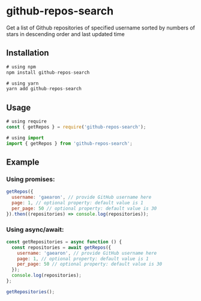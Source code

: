 # github-repos-search

Get a list of Github repositories of specified username sorted by numbers of stars in descending order and last updated time

## Installation

```js
# using npm
npm install github-repos-search

# using yarn
yarn add github-repos-search
```

## Usage

```js
# using require
const { getRepos } = require('github-repos-search');

# using import
import { getRepos } from 'github-repos-search';
```

## Example

### Using promises:

```js
getRepos({
  username: 'gaearon', // provide GitHub username here
  page: 1, // optional property: default value is 1
  per_page: 50 // optional property: default value is 30
}).then((repositories) => console.log(repositories));
```

### Using async/await:

```js
const getRepositories = async function () {
  const repositories = await getRepos({
    username: 'gaearon', // provide GitHub username here
    page: 1, // optional property: default value is 1
    per_page: 50 // optional property: default value is 30
  });
  console.log(repositories);
};

getRepositories();
```
